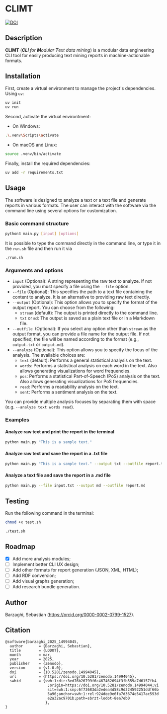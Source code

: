 # CLIMT

[![DOI](https://zenodo.org/badge/DOI/10.5281/zenodo.14994045.svg)](https://doi.org/10.5281/zenodo.14994045)


## Description

**CLIMT** (_**CLI** for **M**odular **T**ext data mining_) is a modular data engineering CLI tool for easily producing text mining reports in machine-actionable formats.

## Installation

First, create a virtual environment to manage the project's dependencies. Using `uv`:

```bash
uv init
uv run
```

Second, activate the virtual environtment:

* On Windows:  
```bash
.\.venv\Scripts\activate
```

* On macOS and Linux:  
```bash
source .venv/bin/activate
```

Finally, install the required dependencies:

```bash
uv add -r requirements.txt
```

## Usage

The software is designed to analyze a text or a text file and generate reports in various formats. The user can interact with the software via the command line using several options for customization.

### Basic command structure

```bash
python3 main.py [input] [options]
```

It is possible to type the command directly in the command line, or type it in the `run.sh` file and then run it via

```bash
./run.sh
```

### Arguments and options

* `input` (Optional): A string representing the raw text to analyze. If not provided, you must specify a file using the `--file` option.
* `--file` (Optional): This specifies the path to a text file containing the content to analyze. It is an alternative to providing raw text directly.
* `--output` (Optional): This option allows you to specify the format of the output report. You can choose from the following:
    * `stream` (default): The output is printed directly to the command line.
    * `txt` or `md`: The output is saved as a plain text file or in a Markdown file.
* `--outfile `(Optional): If you select any option other than `stream` as the output format, you can provide a file name for the output file. If not specified, the file will be named according to the format (e.g., `output.txt` or `output.md`).
* `--analyze` (Optional): This option allows you to specify the focus of the analysis. The available choices are:
    * `text` (default): Performs a general statistical analysis on the text.
    * `words`: Performs a statistical analysis on each word in the text. Also allows generating visualizations for word frequencies.
    * `pos`: Performs a statistical Part-of-Speech (PoS) analysis on the text. Also allows generating visualizations for PoS frequencies.
    * `read`: Performs a readability analysis on the text.
    * `sent`: Performs a sentiment analysis on the text.

You can provide multiple analysis focuses by separating them with space (e.g. `--analyze text words read`).

### Examples

#### Analyze raw text and print the report in the terminal

```bash
python main.py "This is a sample text."
```

#### Analyze raw text and save the report in a .txt file

```bash
python main.py "This is a sample text." --output txt --outfile report.txt
```

#### Analyze a text file and save the report in a .md file

```bash
python main.py --file input.txt --output md --outfile report.md
```

## Testing

Run the following command in the terminal:

```bash
chmod +x test.sh

./test.sh
```

## Roadmap

- [x] Add more analysis modules;
- [ ] Implement better CLI UX design;
- [ ] Add other formats for report generation (JSON, XML, HTML);
- [ ] Add RDF conversion;
- [ ] Add visual graphs generation;
- [ ] Add research bundle generation.

## Author

Barzaghi, Sebastian (https://orcid.org/0000-0002-0799-1527).

## Citation

```
@software{barzaghi_2025_14994045,
  author       = {Barzaghi, Sebastian},
  title        = {LODOT},
  month        = mar,
  year         = 2025,
  publisher    = {Zenodo},
  version      = {v1.0.0},
  doi          = {10.5281/zenodo.14994045},
  url          = {https://doi.org/10.5281/zenodo.14994045},
  swhid        = {swh:1:dir:3ed76b26799f6c467462694f3fb559a7d6157fb4
                   ;origin=https://doi.org/10.5281/zenodo.14994044;vi
                   sit=swh:1:snp:6f73683da2edea4d58c9d324592251ddf66b
                   5a96;anchor=swh:1:rel:924dee9e6fa7d3674e5417ac593d
                   e2a32ac9701b;path=sbrzt-lodot-8ea7eb0
                  },
}
```
